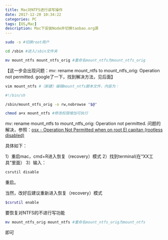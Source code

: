 ```yaml
---
title: Mac对NTFS进行读写操作
date: 2017-12-20 10:34:22
categories: PC
tags: [OS,Mac]
description: Mac下安装Node并切换taobao.org源
---
```


```bash
sudo -s #切换root用户
```

```bash
cd /sbin #进入/sbin文件夹
```
```bash
mv mount_ntfs mount_ntfs_orig #重命名mount_ntfs为mount_ntfs_orig
```
【这一步会出现问题：mv: rename mount_ntfs to mount_ntfs_orig: Operation not permitted. google了一下，找到解决方法，见后面】
```bash
vim mount_ntfs #（新建）编辑mount_ntfs脚本文件，内容为：

#!/bin/sh

/sbin/mount_ntfs_orig -o rw,nobrowse "$@"

```
```bash
chmod a+x mount_ntfs #修改权限增加可执行
```
mv: rename mount_ntfs to mount_ntfs_orig: Operation not permitted. 问题的解决，参照：[osx - Operation Not Permitted when on root El capitan (rootless disabled)
](https://stackoverflow.com/questions/32659348/operation-not-permitted-when-on-root-el-capitan-rootless-disabled)

具体如下：

1）重启mac，cmd+R进入恢复（recovery）模式
2）找到terminal(在“XX工具”里面）
3）输入：
```bash
csrutil disable
```
重启。

当然，改好后建议重新进入恢复（recovery）模式
```bash
$csrutil enable
```
要恢复对NTFS的不进行写功能
```bash
mv mount_ntfs_orig mount_ntfs #重命名mount_ntfs_orig为mount_ntfs
```
即可
